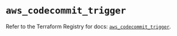 # `aws_codecommit_trigger`

Refer to the Terraform Registry for docs: [`aws_codecommit_trigger`](https://registry.terraform.io/providers/hashicorp/aws/5.59.0/docs/resources/codecommit_trigger).
